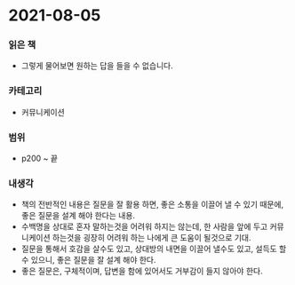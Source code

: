 # 2021-08-05

### 읽은 책

- 그렇게 물어보면 원하는 답을 들을 수 없습니다.

### 카테고리

- 커뮤니케이션

### 범위

- p200 ~ 끝

### 내생각
- 책의 전반적인 내용은 질문을 잘 활용 하면, 좋은 소통을 이끌어 낼 수 있기 때문에, 좋은 질문을 설계 해야 한다는 내용.
- 수백명을 상대로 혼자 말하는것을 어려워 하지는 않는데, 한 사람을 앞에 두고 커뮤니케이션 하는것을 굉장히 어려워 하는 나에게 큰 도움이 될것으로 기대.
- 질문을 통해서 호감을 살수도 있고, 상대방의 내면을 이끌어 낼수도 있고, 설득도 할 수 있으니, 좋은 질문을 잘 설계 해야 한다.
- 좋은 질문은, 구체적이며, 답변을 함에 있어서도 거부감이 들지 않아야 한다.

